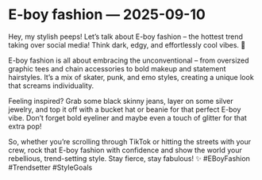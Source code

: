 # E-boy fashion — 2025-09-10

Hey, my stylish peeps! Let’s talk about E-boy fashion – the hottest trend taking over social media! Think dark, edgy, and effortlessly cool vibes. 🖤

E-boy fashion is all about embracing the unconventional – from oversized graphic tees and chain accessories to bold makeup and statement hairstyles. It’s a mix of skater, punk, and emo styles, creating a unique look that screams individuality.

Feeling inspired? Grab some black skinny jeans, layer on some silver jewelry, and top it off with a bucket hat or beanie for that perfect E-boy vibe. Don’t forget bold eyeliner and maybe even a touch of glitter for that extra pop!

So, whether you’re scrolling through TikTok or hitting the streets with your crew, rock that E-boy fashion with confidence and show the world your rebellious, trend-setting style. Stay fierce, stay fabulous! ✨ #EBoyFashion #Trendsetter #StyleGoals